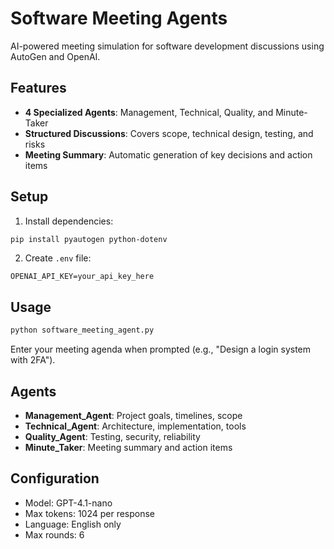 # Software Meeting Agents

AI-powered meeting simulation for software development discussions using AutoGen and OpenAI.

## Features

- **4 Specialized Agents**: Management, Technical, Quality, and Minute-Taker
- **Structured Discussions**: Covers scope, technical design, testing, and risks
- **Meeting Summary**: Automatic generation of key decisions and action items

## Setup

1. Install dependencies:
```bash
pip install pyautogen python-dotenv
```

2. Create `.env` file:
```
OPENAI_API_KEY=your_api_key_here
```

## Usage

```bash
python software_meeting_agent.py
```

Enter your meeting agenda when prompted (e.g., "Design a login system with 2FA").

## Agents

- **Management_Agent**: Project goals, timelines, scope
- **Technical_Agent**: Architecture, implementation, tools
- **Quality_Agent**: Testing, security, reliability
- **Minute_Taker**: Meeting summary and action items

## Configuration

- Model: GPT-4.1-nano
- Max tokens: 1024 per response
- Language: English only
- Max rounds: 6
